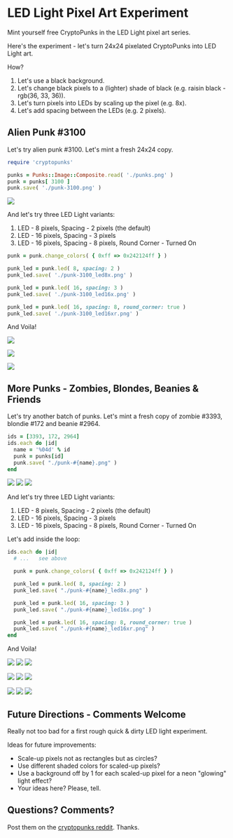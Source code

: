 # LED Light Pixel Art Experiment


Mint yourself free CryptoPunks in the LED Light pixel art series.


Here's the experiment - let's turn 24x24 pixelated CryptoPunks
into LED Light art.

How?

1. Let's use a black background.
2. Let's change black pixels to a (lighter) shade of black (e.g. raisin black - rgb(36, 33, 36)).
3. Let's turn pixels into LEDs by scaling up the pixel (e.g. 8x).
4. Let's add spacing between the LEDs (e.g. 2 pixels).




## Alien Punk #3100


Let's try alien punk #3100. Let's mint a fresh 24x24 copy.



``` ruby
require 'cryptopunks'

punks = Punks::Image::Composite.read( './punks.png' )
punk = punks[ 3100 ]
punk.save( './punk-3100.png' )
```

![](i/punk-3100.png)


And let's try three LED Light variants:

1.  LED - 8 pixels, Spacing - 2 pixels   (the default)
2.  LED - 16 pixels, Spacing - 3 pixels
3.  LED - 16 pixels, Spacing - 8 pixels, Round Corner - Turned On


``` ruby
punk = punk.change_colors( { 0xff => 0x242124ff } )

punk_led = punk.led( 8, spacing: 2 )
punk_led.save( './punk-3100_led8x.png' )

punk_led = punk.led( 16, spacing: 3 )
punk_led.save( './punk-3100_led16x.png' )

punk_led = punk.led( 16, spacing: 8, round_corner: true )
punk_led.save( './punk-3100_led16xr.png' )
```

And Voila!


![](i/punk-3100_led8x.png)

![](i/punk-3100_led16x.png)

![](i/punk-3100_led16xr.png)




## More Punks - Zombies, Blondes, Beanies & Friends

Let's try another batch of punks.
Let's mint a fresh copy of zombie #3393, blondie #172
and beanie #2964.


``` ruby
ids = [3393, 172, 2964]
ids.each do |id|
  name = '%04d' % id
  punk = punks[id]
  punk.save( "./punk-#{name}.png" )
end
```

![](i/punk-3393.png)
![](i/punk-0172.png)
![](i/punk-2964.png)


And let's try three LED Light variants:

1.  LED - 8 pixels, Spacing - 2 pixels   (the default)
2.  LED - 16 pixels, Spacing - 3 pixels
3.  LED - 16 pixels, Spacing - 8 pixels, Round Corner - Turned On


Let's add inside the loop:

``` ruby
ids.each do |id|
  # ...   see above

  punk = punk.change_colors( { 0xff => 0x242124ff } )

  punk_led = punk.led( 8, spacing: 2 )
  punk_led.save( "./punk-#{name}_led8x.png" )

  punk_led = punk.led( 16, spacing: 3 )
  punk_led.save( "./punk-#{name}_led16x.png" )

  punk_led = punk.led( 16, spacing: 8, round_corner: true )
  punk_led.save( "./punk-#{name}_led16xr.png" )
end
```

And Voila!


![](i/punk-3393_led8x.png)
![](i/punk-0172_led8x.png)
![](i/punk-2964_led8x.png)

![](i/punk-3393_led16x.png)
![](i/punk-0172_led16x.png)
![](i/punk-2964_led16x.png)

![](i/punk-3393_led16xr.png)
![](i/punk-0172_led16xr.png)
![](i/punk-2964_led16xr.png)



##  Future Directions - Comments Welcome

Really not too bad for a first rough quick & dirty LED light experiment.


Ideas for future improvements:

- Scale-up pixels not as rectangles but as circles?
- Use different shaded colors for scaled-up pixels?
- Use a background off by 1 for each scaled-up pixel for a neon "glowing" light effect?
- Your ideas here?  Please, tell.


## Questions? Comments?

Post them on the [cryptopunks reddit](https://old.reddit.com/r/cryptopunks). Thanks.

